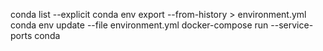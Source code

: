 conda list --explicit
conda env export --from-history > environment.yml
conda env update --file environment.yml 
docker-compose run --service-ports conda
